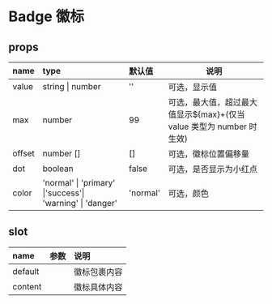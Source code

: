 # Badge 徽标

## props

| name   | type                                                      | 默认值   | 说明                                                                 |
| :----- | :-------------------------------------------------------- | :------- | -------------------------------------------------------------------- |
| value  | string \| number                                          | ''       | 可选，显示值                                                         |
| max    | number                                                    | 99       | 可选，最大值，超过最大值显示${max}+(仅当 value 类型为 number 时生效) |
| offset | number []                                                 | []       | 可选，徽标位置偏移量                                                 |
| dot    | boolean                                                   | false    | 可选，是否显示为小红点                                               |
| color  | 'normal' \| 'primary' \|'success'\| 'warning' \| 'danger' | 'normal' | 可选，颜色                                                           |

## slot

| name    | 参数 | 说明         |
| :------ | :--- | :----------- |
| default |      | 徽标包裹内容 |
| content |      | 徽标具体内容 |

